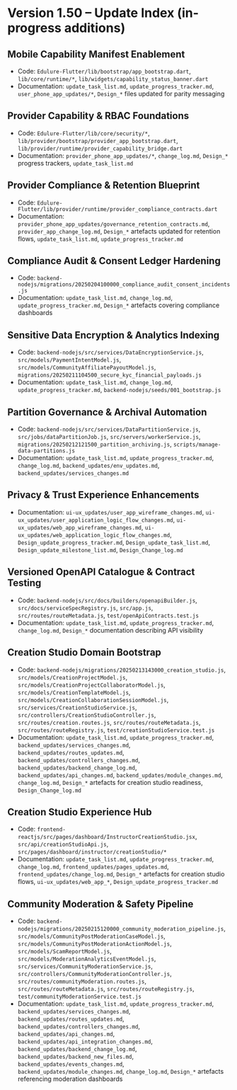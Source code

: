 # Version 1.50 – Update Index (in-progress additions)

## Mobile Capability Manifest Enablement
- Code: `Edulure-Flutter/lib/bootstrap/app_bootstrap.dart`, `lib/core/runtime/*`, `lib/widgets/capability_status_banner.dart`
- Documentation: `update_task_list.md`, `update_progress_tracker.md`, `user_phone_app_updates/*`, `Design_*` files updated for parity messaging

## Provider Capability & RBAC Foundations
- Code: `Edulure-Flutter/lib/core/security/*`, `lib/provider/bootstrap/provider_app_bootstrap.dart`, `lib/provider/runtime/provider_capability_bridge.dart`
- Documentation: `provider_phone_app_updates/*`, `change_log.md`, `Design_*` progress trackers, `update_task_list.md`

## Provider Compliance & Retention Blueprint
- Code: `Edulure-Flutter/lib/provider/runtime/provider_compliance_contracts.dart`
- Documentation: `provider_phone_app_updates/governance_retention_contracts.md`, `provider_app_change_log.md`, `Design_*` artefacts updated for retention flows, `update_task_list.md`, `update_progress_tracker.md`

## Compliance Audit & Consent Ledger Hardening
- Code: `backend-nodejs/migrations/20250204100000_compliance_audit_consent_incidents.js`
- Documentation: `update_task_list.md`, `change_log.md`, `update_progress_tracker.md`, `Design_*` artefacts covering compliance dashboards

## Sensitive Data Encryption & Analytics Indexing
- Code: `backend-nodejs/src/services/DataEncryptionService.js`, `src/models/PaymentIntentModel.js`, `src/models/CommunityAffiliatePayoutModel.js`, `migrations/20250211104500_secure_kyc_financial_payloads.js`
- Documentation: `update_task_list.md`, `change_log.md`, `update_progress_tracker.md`, `backend-nodejs/seeds/001_bootstrap.js`

## Partition Governance & Archival Automation
- Code: `backend-nodejs/src/services/DataPartitionService.js`, `src/jobs/dataPartitionJob.js`, `src/servers/workerService.js`, `migrations/20250212121500_partition_archiving.js`, `scripts/manage-data-partitions.js`
- Documentation: `update_task_list.md`, `update_progress_tracker.md`, `change_log.md`, `backend_updates/env_updates.md`, `backend_updates/services_changes.md`

## Privacy & Trust Experience Enhancements
- Documentation: `ui-ux_updates/user_app_wireframe_changes.md`, `ui-ux_updates/user_application_logic_flow_changes.md`, `ui-ux_updates/web_app_wireframe_changes.md`, `ui-ux_updates/web_application_logic_flow_changes.md`, `Design_update_progress_tracker.md`, `Design_update_task_list.md`, `Design_update_milestone_list.md`, `Design_Change_log.md`

## Versioned OpenAPI Catalogue & Contract Testing
- Code: `backend-nodejs/src/docs/builders/openapiBuilder.js`, `src/docs/serviceSpecRegistry.js`, `src/app.js`, `src/routes/routeMetadata.js`, `test/openApiContracts.test.js`
- Documentation: `update_task_list.md`, `update_progress_tracker.md`, `change_log.md`, `Design_*` documentation describing API visibility

## Creation Studio Domain Bootstrap
- Code: `backend-nodejs/migrations/20250213143000_creation_studio.js`, `src/models/CreationProjectModel.js`, `src/models/CreationProjectCollaboratorModel.js`, `src/models/CreationTemplateModel.js`, `src/models/CreationCollaborationSessionModel.js`, `src/services/CreationStudioService.js`, `src/controllers/CreationStudioController.js`, `src/routes/creation.routes.js`, `src/routes/routeMetadata.js`, `src/routes/routeRegistry.js`, `test/creationStudioService.test.js`
- Documentation: `update_task_list.md`, `update_progress_tracker.md`, `backend_updates/services_changes.md`, `backend_updates/routes_updates.md`, `backend_updates/controllers_changes.md`, `backend_updates/backend_change_log.md`, `backend_updates/api_changes.md`, `backend_updates/module_changes.md`, `change_log.md`, `Design_*` artefacts for creation studio readiness, `Design_Change_log.md`

## Creation Studio Experience Hub
- Code: `frontend-reactjs/src/pages/dashboard/InstructorCreationStudio.jsx`, `src/api/creationStudioApi.js`, `src/pages/dashboard/instructor/creationStudio/*`
- Documentation: `update_task_list.md`, `update_progress_tracker.md`, `change_log.md`, `frontend_updates/pages_updates.md`, `frontend_updates/change_log.md`, `Design_*` artefacts for creation studio flows, `ui-ux_updates/web_app_*`, `Design_update_progress_tracker.md`

## Community Moderation & Safety Pipeline
- Code: `backend-nodejs/migrations/20250215120000_community_moderation_pipeline.js`, `src/models/CommunityPostModerationCaseModel.js`, `src/models/CommunityPostModerationActionModel.js`, `src/models/ScamReportModel.js`, `src/models/ModerationAnalyticsEventModel.js`, `src/services/CommunityModerationService.js`, `src/controllers/CommunityModerationController.js`, `src/routes/communityModeration.routes.js`, `src/routes/routeMetadata.js`, `src/routes/routeRegistry.js`, `test/communityModerationService.test.js`
- Documentation: `update_task_list.md`, `update_progress_tracker.md`, `backend_updates/services_changes.md`, `backend_updates/routes_updates.md`, `backend_updates/controllers_changes.md`, `backend_updates/api_changes.md`, `backend_updates/api_integration_changes.md`, `backend_updates/backend_change_log.md`, `backend_updates/backend_new_files.md`, `backend_updates/events_changes.md`, `backend_updates/module_changes.md`, `change_log.md`, `Design_*` artefacts referencing moderation dashboards

